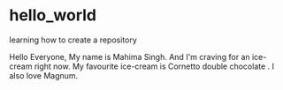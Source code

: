 # hello_world
learning how to create a repository

Hello Everyone,
  My name is Mahima Singh. And I'm craving for an ice-cream right now.
  My favourite ice-cream is Cornetto double chocolate . I also love Magnum.
